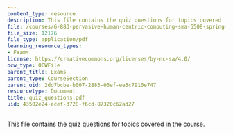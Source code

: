 ```yaml
---
content_type: resource
description: This file contains the quiz questions for topics covered in the course.
file: /courses/6-883-pervasive-human-centric-computing-sma-5508-spring-2006/43502e24ecef3728f6cd87320c62ad27_quiz_questions.pdf
file_size: 12176
file_type: application/pdf
learning_resource_types:
- Exams
license: https://creativecommons.org/licenses/by-nc-sa/4.0/
ocw_type: OCWFile
parent_title: Exams
parent_type: CourseSection
parent_uid: 2dd7bcbe-b007-2883-06ef-ee3c7910e747
resourcetype: Document
title: quiz_questions.pdf
uid: 43502e24-ecef-3728-f6cd-87320c62ad27
---
```

This file contains the quiz questions for topics covered in the course.